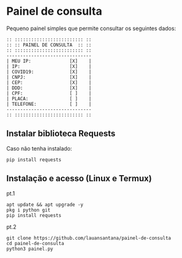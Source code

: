 # Painel de consulta

Pequeno painel simples que permite consultar os seguintes dados:

```
:: ::::::::::::::::::::::::: ::
:: :: PAINEL DE CONSULTA  :: ::
:: ::::::::::::::::::::::::: ::
-------------------------------
| MEU IP:              [X]    |
| IP:                  [X]    |
| COVID19:             [X]    |
| CNPJ:                [X]    |
| CEP:                 [X]    |
| DDD:                 [X]    |
| CPF:                 [ ]    |
| PLACA:               [ ]    |
| TELEFONE:            [ ]    |
-------------------------------
:: ::::::::::::::::::::::::: ::
```
## Instalar biblioteca Requests 
Caso não tenha instalado:

``` pip install requests ```

## Instalação e acesso (Linux e Termux)
pt.1
```shell script
apt update && apt upgrade -y
pkg i python git
pip install requests
```
pt.2
```shell script
git clone https://github.com/lauansantana/painel-de-consulta
cd painel-de-consulta
python3 painel.py
```

